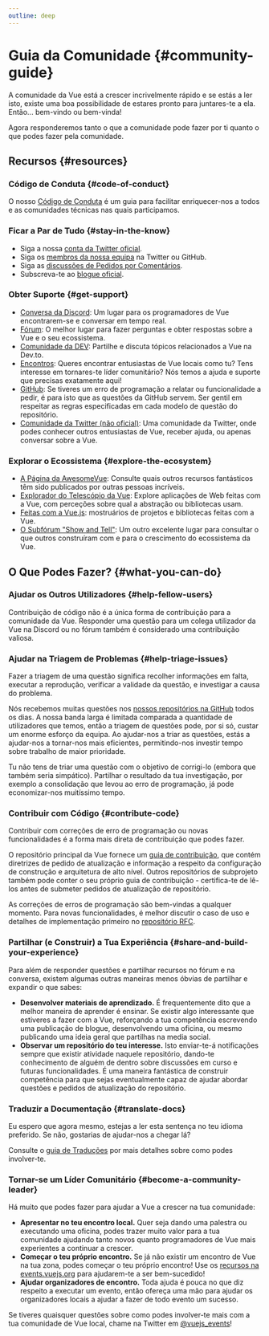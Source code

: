 ```yaml
---
outline: deep
---
```


# Guia da Comunidade {#community-guide}

A comunidade da Vue está a crescer incrivelmente rápido e se estás a ler isto, existe uma boa possibilidade de estares pronto para juntares-te a ela. Então... bem-vindo ou bem-vinda!

Agora responderemos tanto o que a comunidade pode fazer por ti quanto o que podes fazer pela comunidade.

## Recursos {#resources}

### Código de Conduta {#code-of-conduct}

O nosso [Código de Conduta](/about/coc) é um guia para facilitar enriquecer-nos a todos e as comunidades técnicas nas quais participamos.

### Ficar a Par de Tudo {#stay-in-the-know}

- Siga a nossa [conta da Twitter oficial](https://twitter.com/vuejs).
- Siga os [membros da nossa equipa](./team) na Twitter ou GitHub.
- Siga as [discussões de Pedidos por Comentários](https://github.com/vuejs/rfcs).
- Subscreva-te ao [blogue oficial](https://blog.vuejs.org/).

### Obter Suporte {#get-support}

- [Conversa da Discord](https://chat.vuejs.org/): Um lugar para os programadores de Vue encontrarem-se e conversar em tempo real.
- [Fórum](https://forum.vuejs.org/): O melhor lugar para fazer perguntas e obter respostas sobre a Vue e o seu ecossistema.
- [Comunidade da DEV](https://dev.to/t/vue): Partilhe e discuta tópicos relacionados a Vue na Dev.to.
- [Encontros](https://events.vuejs.org/meetups): Queres encontrar entusiastas de Vue locais como tu? Tens interesse em tornares-te líder comunitário? Nós temos a ajuda e suporte que precisas exatamente aqui!
- [GitHub](https://github.com/vuejs): Se tiveres um erro de programação a relatar ou funcionalidade a pedir, é para isto que as questões da GitHub servem. Ser gentil em respeitar as regras especificadas em cada modelo de questão do repositório.
- [Comunidade da Twitter (não oficial)](https://twitter.com/i/communities/1516368750634840064): Uma comunidade da Twitter, onde podes conhecer outros entusiastas de Vue, receber ajuda, ou apenas conversar sobre a Vue.

### Explorar o Ecossistema {#explore-the-ecosystem}

- [A Página da AwesomeVue](https://github.com/vuejs/awesome-vue): Consulte quais outros recursos fantásticos têm sido publicados por outras pessoas incríveis.
- [Explorador do Telescópio da Vue](https://vuetelescope.com/explore): Explore aplicações de Web feitas com a Vue, com perceções sobre qual a abstração ou bibliotecas usam.
- [Feitas com a Vue.js](https://madewithvuejs.com/): mostruários de projetos e bibliotecas feitas com a Vue.
- [O Subfórum "Show and Tell"](https://forum.vuejs.org/c/show-and-tell): Um outro excelente lugar para consultar o que outros construíram com e para o crescimento do ecossistema da Vue.

## O Que Podes Fazer? {#what-you-can-do}

### Ajudar os Outros Utilizadores {#help-fellow-users}

Contribuição de código não é a única forma de contribuição para a comunidade da Vue. Responder uma questão para um colega utilizador da Vue na Discord ou no fórum também é considerado uma contribuição valiosa.

### Ajudar na Triagem de Problemas {#help-triage-issues}

Fazer a triagem de uma questão significa recolher informações em falta, executar a reprodução, verificar a validade da questão, e investigar a causa do problema.

Nós recebemos muitas questões nos [nossos repositórios na GitHub](https://github.com/vuejs) todos os dias. A nossa banda larga é limitada comparada a quantidade de utilizadores que temos, então a triagem de questões pode, por si só, custar um enorme esforço da equipa. Ao ajudar-nos a triar as questões, estás a ajudar-nos a tornar-nos mais eficientes, permitindo-nos investir tempo sobre trabalho de maior prioridade.

Tu não tens de triar uma questão com o objetivo de corrigi-lo (embora que também seria simpático). Partilhar o resultado da tua investigação, por exemplo a consolidação que levou ao erro de programação, já pode economizar-nos muitíssimo tempo.

### Contribuir com Código {#contribute-code}

Contribuir com correções de erro de programação ou novas funcionalidades é a forma mais direta de contribuição que podes fazer.

O repositório principal da Vue fornece um [guia de contribuição](https://github.com/vuejs/core/blob/main/.github/contributing.md), que contém diretrizes de pedido de atualização e informação a respeito da configuração de construção e arquitetura de alto nível. Outros repositórios de subprojeto também pode conter o seu próprio guia de contribuição - certifica-te de lê-los antes de submeter pedidos de atualização de repositório.

As correções de erros de programação são bem-vindas a qualquer momento. Para novas funcionalidades, é melhor discutir o caso de uso e detalhes de implementação primeiro no [repositório RFC](https://github.com/vuejs/rfcs/discussions).

### Partilhar (e Construir) a Tua Experiência {#share-and-build-your-experience}

Para além de responder questões e partilhar recursos no fórum e na conversa, existem algumas outras maneiras menos óbvias de partilhar e expandir o que sabes:

- **Desenvolver materiais de aprendizado.** É frequentemente dito que a melhor maneira de aprender é ensinar. Se existir algo interessante que estiveres a fazer com a Vue, reforçando a tua competência escrevendo uma publicação de blogue, desenvolvendo uma oficina, ou mesmo publicando uma ideia geral que partilhas na media social.
- **Observar um repositório do teu interesse.** Isto enviar-te-á notificações sempre que existir atividade naquele repositório, dando-te conhecimento de alguém de dentro sobre discussões em curso e futuras funcionalidades. É uma maneira fantástica de construir competência para que sejas eventualmente capaz de ajudar abordar questões e pedidos de atualização do repositório.

### Traduzir a Documentação {#translate-docs}

Eu espero que agora mesmo, estejas a ler esta sentença no teu idioma preferido. Se não, gostarias de ajudar-nos a chegar lá?

Consulte o [guia de Traduções](/translations/) por mais detalhes sobre como podes involver-te.

### Tornar-se um Líder Comunitário {#become-a-community-leader}

Há muito que podes fazer para ajudar a Vue a crescer na tua comunidade:

- **Apresentar no teu encontro local.** Quer seja dando uma palestra ou executando uma oficina, podes trazer muito valor para a tua comunidade ajudando tanto novos quanto programadores de Vue mais experientes a continuar a crescer.
- **Começar o teu próprio encontro.** Se já não existir um encontro de Vue na tua zona, podes começar o teu próprio encontro! Use os [recursos na events.vuejs.org](https://events.vuejs.org/resources/#getting-started) para ajudarem-te a ser bem-sucedido!
- **Ajudar organizadores de encontro.** Toda ajuda é pouca no que diz respeito a executar um evento, então ofereça uma mão para ajudar os organizadores locais a ajudar a fazer de todo evento um sucesso.

Se tiveres quaisquer questões sobre como podes involver-te mais com a tua comunidade de Vue local, chame na Twitter em [@vuejs_events](https://www.twitter.com/vuejs_events)!
